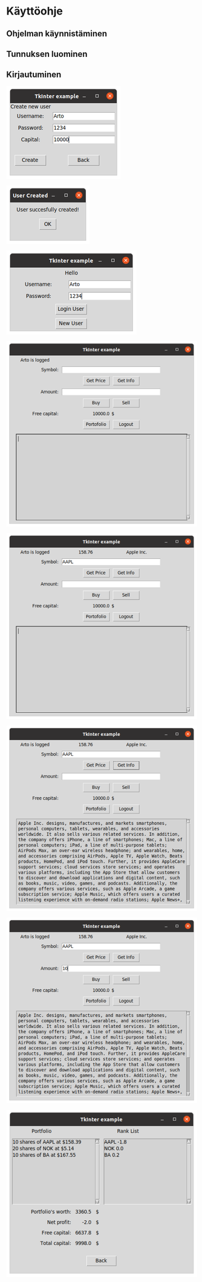 # Käyttöohje

## Ohjelman käynnistäminen

## Tunnuksen luominen

## Kirjautuminen

![](./kuvat/kayttoohjeen_kuvat/Create_Arto.png)
 
![](./kuvat/kayttoohjeen_kuvat/User_created_ok.png)
 
![](./kuvat/kayttoohjeen_kuvat/Arton_kirjaus.png)
  
![](./kuvat/kayttoohjeen_kuvat/Arto_logged_in.png)
  
![](./kuvat/kayttoohjeen_kuvat/AAPL_Get_Price.png)
  
![](./kuvat/kayttoohjeen_kuvat/AAPL_Get_Info.png)
  

  
![](./kuvat/kayttoohjeen_kuvat/Buy_10_AAPL.png)
  
![](./kuvat/kayttoohjeen_kuvat/Portfolio.png)
